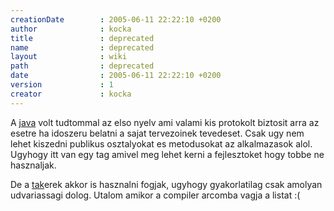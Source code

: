 ```yaml
---
creationDate        : 2005-06-11 22:22:10 +0200 
author              : kocka 
title               : deprecated 
name                : deprecated 
layout              : wiki 
path                : deprecated 
date                : 2005-06-11 22:22:10 +0200 
version             : 1 
creator             : kocka 
---
```

A [java](java.html) volt tudtommal az elso nyelv ami valami kis protokolt biztosit arra az esetre ha idoszeru belatni a sajat tervezoinek tevedeset. Csak ugy nem lehet kiszedni publikus osztalyokat es metodusokat az alkalmazasok alol. Ugyhogy itt van egy tag amivel meg lehet kerni a fejlesztoket hogy tobbe ne hasznaljak.

De a [tak](tak.html)erek akkor is hasznalni fogjak, ugyhogy gyakorlatilag csak amolyan udvariassagi dolog. Utalom amikor a compiler arcomba vagja a listat :(
